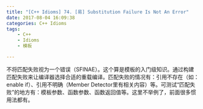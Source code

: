 ```yaml
---
title: "[C++ Idioms] 74. [易] Substitution Failure Is Not An Error"
date: 2017-08-04 16:09:38
categories: C++ Idioms
tags:
    - C++
    - Idioms
    - 模板

---
```

不将匹配失败视为一个错误（SFINAE）。<!--more-->这个算是模板的入门级知识。通过构建匹配失败来让编译器选择合适的重载编译。匹配失败的情况有：引用不存在（如：enable if）、引用不明确（Member Detector里有相关内容）等。可测试“匹配失败”的地方有：模板参数、函数参数、函数返回值等。这里不举例了，前面很多惯用法都有。